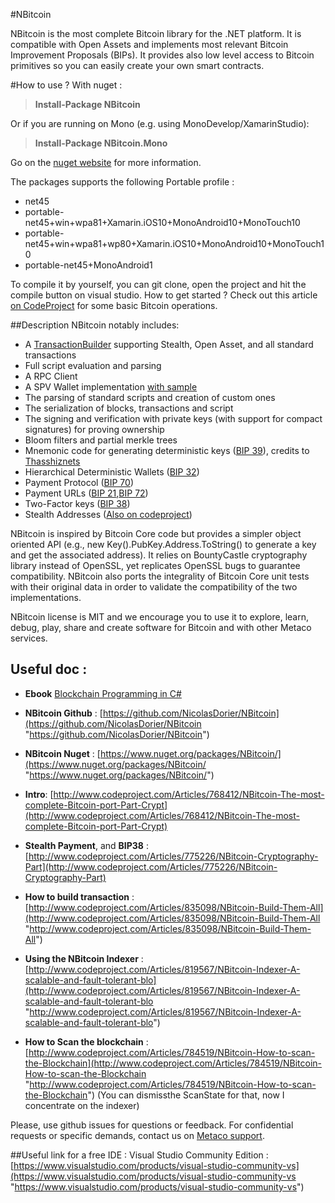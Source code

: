 #NBitcoin

NBitcoin is the most complete Bitcoin library for the .NET platform. It is compatible with Open Assets and implements most relevant Bitcoin Improvement Proposals (BIPs). It provides also low level access to Bitcoin primitives so you can easily create your own smart contracts.


#How to use ?
With nuget :
>**Install-Package NBitcoin** 

Or if you are running on Mono (e.g. using MonoDevelop/XamarinStudio):
>**Install-Package NBitcoin.Mono**

Go on the [nuget website](https://www.nuget.org/packages/NBitcoin/) for more information.

The packages supports the following Portable profile :

* net45
* portable-net45+win+wpa81+Xamarin.iOS10+MonoAndroid10+MonoTouch10
* portable-net45+win+wpa81+wp80+Xamarin.iOS10+MonoAndroid10+MonoTouch10
* portable-net45+MonoAndroid1

To compile it by yourself, you can git clone, open the project and hit the compile button on visual studio.
How to get started ? Check out this article [on CodeProject](http://www.codeproject.com/Articles/768412/NBitcoin-The-most-complete-Bitcoin-port-Part-Crypt) for some basic Bitcoin operations.


##Description
NBitcoin notably includes:

* A [TransactionBuilder](http://www.codeproject.com/Articles/835098/NBitcoin-Build-Them-All) supporting Stealth, Open Asset, and all standard transactions
* Full script evaluation and parsing
* A RPC Client
* A SPV Wallet implementation [with sample](https://github.com/NicolasDorier/NBitcoin.SPVSample)
* The parsing of standard scripts and creation of custom ones
* The serialization of blocks, transactions and script
* The signing and verification with private keys (with support for compact signatures) for proving ownership
* Bloom filters and partial merkle trees
* Mnemonic code for generating deterministic keys ([BIP 39](https://github.com/bitcoin/bips/blob/master/bip-0039.mediawiki)), credits to [Thasshiznets](https://github.com/Thashiznets/BIP39.NET)
* Hierarchical Deterministic Wallets ([BIP 32](https://github.com/bitcoin/bips/blob/master/bip-0032.mediawiki))
* Payment Protocol ([BIP 70](https://github.com/bitcoin/bips/blob/master/bip-0070.mediawiki))
* Payment URLs ([BIP 21](https://github.com/bitcoin/bips/blob/master/bip-0021.mediawiki),[BIP 72](https://github.com/bitcoin/bips/blob/master/bip-0072.mediawiki))
* Two-Factor keys ([BIP 38](http://www.codeproject.com/Articles/775226/NBitcoin-Cryptography-Part))
* Stealth Addresses ([Also on codeproject](http://www.codeproject.com/Articles/775226/NBitcoin-Cryptography-Part))

NBitcoin is inspired by Bitcoin Core code but provides a simpler object oriented API (e.g., new Key().PubKey.Address.ToString() to generate a key and get the associated address). It relies on BountyCastle cryptography library instead of OpenSSL, yet replicates OpenSSL bugs to guarantee compatibility. NBitcoin also ports the integrality of Bitcoin Core unit tests with their original data in order to validate the compatibility of the two implementations.

NBitcoin license is MIT and we encourage you to use it to explore, learn, debug, play, share and create software for Bitcoin and with other Metaco services.

## Useful doc :

* **Ebook** [Blockchain Programming in C#](https://aois.blob.core.windows.net/public/Blockchain%20Programming%20in%20CSharp.pdf)

* **NBitcoin Github** : [https://github.com/NicolasDorier/NBitcoin](https://github.com/NicolasDorier/NBitcoin "https://github.com/NicolasDorier/NBitcoin")

* **NBitcoin Nuget** : [https://www.nuget.org/packages/NBitcoin/](https://www.nuget.org/packages/NBitcoin/ "https://www.nuget.org/packages/NBitcoin/")

* **Intro**: [http://www.codeproject.com/Articles/768412/NBitcoin-The-most-complete-Bitcoin-port-Part-Crypt](http://www.codeproject.com/Articles/768412/NBitcoin-The-most-complete-Bitcoin-port-Part-Crypt)

* **Stealth Payment**, and **BIP38** : [http://www.codeproject.com/Articles/775226/NBitcoin-Cryptography-Part](http://www.codeproject.com/Articles/775226/NBitcoin-Cryptography-Part)

* **How to build transaction** : [http://www.codeproject.com/Articles/835098/NBitcoin-Build-Them-All](http://www.codeproject.com/Articles/835098/NBitcoin-Build-Them-All "http://www.codeproject.com/Articles/835098/NBitcoin-Build-Them-All")

* **Using the NBitcoin Indexer** : [http://www.codeproject.com/Articles/819567/NBitcoin-Indexer-A-scalable-and-fault-tolerant-blo](http://www.codeproject.com/Articles/819567/NBitcoin-Indexer-A-scalable-and-fault-tolerant-blo "http://www.codeproject.com/Articles/819567/NBitcoin-Indexer-A-scalable-and-fault-tolerant-blo")

* **How to Scan the blockchain** : [http://www.codeproject.com/Articles/784519/NBitcoin-How-to-scan-the-Blockchain](http://www.codeproject.com/Articles/784519/NBitcoin-How-to-scan-the-Blockchain "http://www.codeproject.com/Articles/784519/NBitcoin-How-to-scan-the-Blockchain") (You can dismissthe ScanState for that, now I concentrate on the indexer)

Please, use github issues for questions or feedback. For confidential requests or specific demands, contact us on [Metaco support](mailto:support@metaco.com "support@metaco.com").


##Useful link for a free IDE :
Visual Studio Community Edition : [https://www.visualstudio.com/products/visual-studio-community-vs](https://www.visualstudio.com/products/visual-studio-community-vs "https://www.visualstudio.com/products/visual-studio-community-vs")
